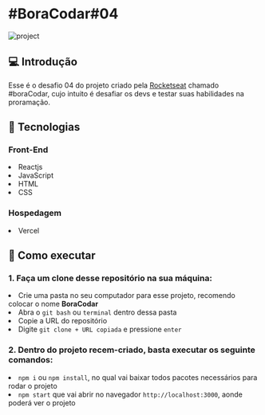 <h1>#BoraCodar#04</h1>

![project](https://user-images.githubusercontent.com/112266976/214953428-b34142e2-d677-4abb-a24b-6d02ffe5f170.png)


<h2>💻 Introdução</h2>

<p>Esse é o desafio 04 do projeto criado pela <a href="https://www.rocketseat.com.br/">Rocketseat</a> chamado #boraCodar, cujo intuito é desafiar os devs e testar suas habilidades na proramação.</p>

<h2>🚀 Tecnologias</h2>
<h3>Front-End</h3>

<li>Reactjs</li>
<li>JavaScript</li>
<li>HTML</li>
<li>CSS</li>

<h3>Hospedagem</h3>

<li>Vercel</li>

<h2>📝 Como executar</h2>
<h3>1. Faça um clone desse repositório na sua máquina:</h3>
<li>Crie uma pasta no seu computador para esse projeto, recomendo colocar o nome <b>BoraCodar</b></li>
 
<li>Abra o <code>git bash</code> ou <code>terminal</code> dentro dessa pasta</li>
<li>Copie a URL do repositório</li>
<li>Digite <code>git clone + URL copiada</code> e pressione <code>enter</code></li>

<h3>2. Dentro do projeto recem-criado, basta executar os seguinte comandos:</h3>

<li><code>npm i</code> ou <code>npm install</code>, no qual vai baixar todos pacotes necessários para rodar o projeto</li>
<li><code>npm start</code> que vai abrir no navegador <code>http://localhost:3000</code>, aonde poderá ver o projeto </li>
